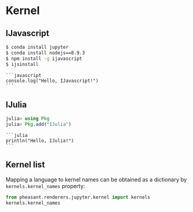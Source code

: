 # Kernel

## IJavascript

~~~bash terminal
$ conda install jupyter
$ conda install nodejs==8.9.3
$ npm install -g ijavascript
$ ijsinstall
~~~

~~~copy
```javascript
console.log("Hello, IJavascript!")
```
~~~

## IJulia

~~~julia
julia> using Pkg
julia> Pkg.add("IJulia")
~~~

~~~copy
```julia
println("Hello, IJulia!")
```
~~~


## Kernel list

Mapping a language to kernel names can be obtained as a dictionary by `kernels.kernel_names` property:

```python
from pheasant.renderers.jupyter.kernel import kernels
kernels.kernel_names
```
